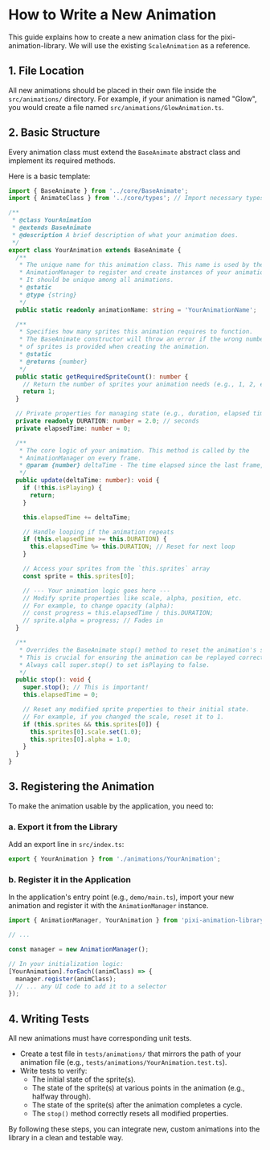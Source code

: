 # How to Write a New Animation

This guide explains how to create a new animation class for the pixi-animation-library. We will use the existing `ScaleAnimation` as a reference.

## 1. File Location

All new animations should be placed in their own file inside the `src/animations/` directory. For example, if your animation is named "Glow", you would create a file named `src/animations/GlowAnimation.ts`.

## 2. Basic Structure

Every animation class must extend the `BaseAnimate` abstract class and implement its required methods.

Here is a basic template:

```typescript
import { BaseAnimate } from '../core/BaseAnimate';
import { AnimateClass } from '../core/types'; // Import necessary types

/**
 * @class YourAnimation
 * @extends BaseAnimate
 * @description A brief description of what your animation does.
 */
export class YourAnimation extends BaseAnimate {
  /**
   * The unique name for this animation class. This name is used by the
   * AnimationManager to register and create instances of your animation.
   * It should be unique among all animations.
   * @static
   * @type {string}
   */
  public static readonly animationName: string = 'YourAnimationName';

  /**
   * Specifies how many sprites this animation requires to function.
   * The BaseAnimate constructor will throw an error if the wrong number
   * of sprites is provided when creating the animation.
   * @static
   * @returns {number}
   */
  public static getRequiredSpriteCount(): number {
    // Return the number of sprites your animation needs (e.g., 1, 2, etc.)
    return 1;
  }

  // Private properties for managing state (e.g., duration, elapsed time)
  private readonly DURATION: number = 2.0; // seconds
  private elapsedTime: number = 0;

  /**
   * The core logic of your animation. This method is called by the
   * AnimationManager on every frame.
   * @param {number} deltaTime - The time elapsed since the last frame, in seconds.
   */
  public update(deltaTime: number): void {
    if (!this.isPlaying) {
      return;
    }

    this.elapsedTime += deltaTime;

    // Handle looping if the animation repeats
    if (this.elapsedTime >= this.DURATION) {
      this.elapsedTime %= this.DURATION; // Reset for next loop
    }

    // Access your sprites from the `this.sprites` array
    const sprite = this.sprites[0];

    // --- Your animation logic goes here ---
    // Modify sprite properties like scale, alpha, position, etc.
    // For example, to change opacity (alpha):
    // const progress = this.elapsedTime / this.DURATION;
    // sprite.alpha = progress; // Fades in
  }

  /**
   * Overrides the BaseAnimate stop() method to reset the animation's state.
   * This is crucial for ensuring the animation can be replayed correctly.
   * Always call super.stop() to set isPlaying to false.
   */
  public stop(): void {
    super.stop(); // This is important!
    this.elapsedTime = 0;

    // Reset any modified sprite properties to their initial state.
    // For example, if you changed the scale, reset it to 1.
    if (this.sprites && this.sprites[0]) {
      this.sprites[0].scale.set(1.0);
      this.sprites[0].alpha = 1.0;
    }
  }
}
```

## 3. Registering the Animation

To make the animation usable by the application, you need to:

### a. Export it from the Library

Add an export line in `src/index.ts`:

```typescript
export { YourAnimation } from './animations/YourAnimation';
```

### b. Register it in the Application

In the application's entry point (e.g., `demo/main.ts`), import your new animation and register it with the `AnimationManager` instance.

```typescript
import { AnimationManager, YourAnimation } from 'pixi-animation-library';

// ...

const manager = new AnimationManager();

// In your initialization logic:
[YourAnimation].forEach((animClass) => {
  manager.register(animClass);
  // ... any UI code to add it to a selector
});
```

## 4. Writing Tests

All new animations must have corresponding unit tests.

- Create a test file in `tests/animations/` that mirrors the path of your animation file (e.g., `tests/animations/YourAnimation.test.ts`).
- Write tests to verify:
  - The initial state of the sprite(s).
  - The state of the sprite(s) at various points in the animation (e.g., halfway through).
  - The state of the sprite(s) after the animation completes a cycle.
  - The `stop()` method correctly resets all modified properties.

By following these steps, you can integrate new, custom animations into the library in a clean and testable way.
